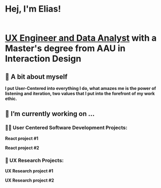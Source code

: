 <h1>Hej, I'm Elias! 
  
<br/><a href="https://www.linkedin.com/in/elias-martin-christiansen-ixd">UX Engineer and Data Analyst</a> with a Master's degree from AAU in Interaction Design</h1>

<h2>🤔 A bit about myself</h2>

<b>I put User-Centered into everything I do, what amazes me is the power of listening and iteration, two values that I put into the forefront of my work ethic.</b>

<h2>🔭 I’m currently working on ... </h2>

<h3>👨‍💻 User Centered Software Development Projects:</h3>
<b>React project #1</b>

<b>React project #2</b>

<h3>💬 UX Research Projects:</h3>
<b>UX Research project #1</b>

<b>UX Research project #2</b>





<!--
**EliasIXDesign/eliasixdesign** is a ✨ _special_ ✨ repository because its `README.md` (this file) appears on your GitHub profile.

Here are some ideas to get you started:

- 🔭 I’m currently working on ...
- 🌱 I’m currently learning ...
- 👯 I’m looking to collaborate on ...
- 🤔 I’m looking for help with ...
- 💬 Ask me about ...
- 📫 How to reach me: ...
- 😄 Pronouns: ...
- ⚡ Fun fact: ...
-->
